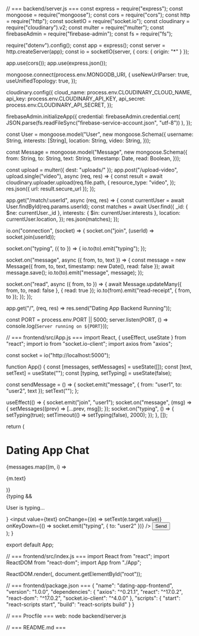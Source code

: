 // === backend/server.js ===
const express = require("express");
const mongoose = require("mongoose");
const cors = require("cors");
const http = require("http");
const socketIO = require("socket.io");
const cloudinary = require("cloudinary").v2;
const multer = require("multer");
const firebaseAdmin = require("firebase-admin");
const fs = require("fs");

require("dotenv").config();
const app = express();
const server = http.createServer(app);
const io = socketIO(server, { cors: { origin: "*" } });

app.use(cors());
app.use(express.json());

mongoose.connect(process.env.MONGODB_URI, {
  useNewUrlParser: true,
  useUnifiedTopology: true,
});

cloudinary.config({
  cloud_name: process.env.CLOUDINARY_CLOUD_NAME,
  api_key: process.env.CLOUDINARY_API_KEY,
  api_secret: process.env.CLOUDINARY_API_SECRET,
});

firebaseAdmin.initializeApp({
  credential: firebaseAdmin.credential.cert(
    JSON.parse(fs.readFileSync("firebase-service-account.json", "utf-8"))
  ),
});

const User = mongoose.model("User", new mongoose.Schema({
  username: String,
  interests: [String],
  location: String,
  video: String,
}));

const Message = mongoose.model("Message", new mongoose.Schema({
  from: String,
  to: String,
  text: String,
  timestamp: Date,
  read: Boolean,
}));

const upload = multer({ dest: "uploads/" });
app.post("/upload-video", upload.single("video"), async (req, res) => {
  const result = await cloudinary.uploader.upload(req.file.path, {
    resource_type: "video",
  });
  res.json({ url: result.secure_url });
});

app.get("/match/:userId", async (req, res) => {
  const currentUser = await User.findById(req.params.userId);
  const matches = await User.find({
    _id: { $ne: currentUser._id },
    interests: { $in: currentUser.interests },
    location: currentUser.location,
  });
  res.json(matches);
});

io.on("connection", (socket) => {
  socket.on("join", (userId) => socket.join(userId));

  socket.on("typing", ({ to }) => {
    io.to(to).emit("typing");
  });

  socket.on("message", async ({ from, to, text }) => {
    const message = new Message({ from, to, text, timestamp: new Date(), read: false });
    await message.save();
    io.to(to).emit("message", message);
  });

  socket.on("read", async ({ from, to }) => {
    await Message.updateMany({ from, to, read: false }, { read: true });
    io.to(from).emit("read-receipt", { from, to });
  });
});

app.get("/", (req, res) => res.send("Dating App Backend Running"));

const PORT = process.env.PORT || 5000;
server.listen(PORT, () => console.log(`Server running on ${PORT}`));

// === frontend/src/App.js ===
import React, { useEffect, useState } from "react";
import io from "socket.io-client";
import axios from "axios";

const socket = io("http://localhost:5000");

function App() {
  const [messages, setMessages] = useState([]);
  const [text, setText] = useState("");
  const [typing, setTyping] = useState(false);

  const sendMessage = () => {
    socket.emit("message", { from: "user1", to: "user2", text });
    setText("");
  };

  useEffect(() => {
    socket.emit("join", "user1");
    socket.on("message", (msg) => {
      setMessages((prev) => [...prev, msg]);
    });
    socket.on("typing", () => {
      setTyping(true);
      setTimeout(() => setTyping(false), 2000);
    });
  }, []);

  return (
    <div>
      <h1>Dating App Chat</h1>
      <div>{messages.map((m, i) => <p key={i}>{m.text}</p>)}</div>
      {typing && <p>User is typing...</p>}
      <input value={text} onChange={(e) => setText(e.target.value)} onKeyDown={() => socket.emit("typing", { to: "user2" })} />
      <button onClick={sendMessage}>Send</button>
    </div>
  );
}

export default App;

// === frontend/src/index.js ===
import React from "react";
import ReactDOM from "react-dom";
import App from "./App";

ReactDOM.render(<App />, document.getElementById("root"));

// === frontend/package.json ===
{
  "name": "dating-app-frontend",
  "version": "1.0.0",
  "dependencies": {
    "axios": "^0.21.1",
    "react": "^17.0.2",
    "react-dom": "^17.0.2",
    "socket.io-client": "^4.0.0"
  },
  "scripts": {
    "start": "react-scripts start",
    "build": "react-scripts build"
  }
}

// === Procfile ===
web: node backend/server.js

// === README.md ===
